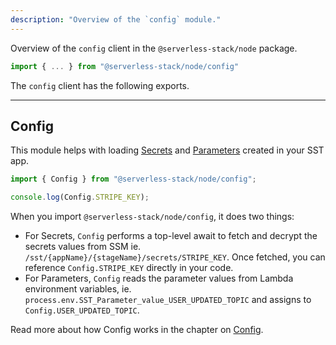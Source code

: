 ```yaml
---
description: "Overview of the `config` module."
---
```


Overview of the `config` client in the `@serverless-stack/node` package.

```ts
import { ... } from "@serverless-stack/node/config"
```

The `config` client has the following exports. 

---

## Config

This module helps with loading [Secrets](../constructs/Secret.md) and [Parameters](../constructs/Parameter.md) created in your SST app.

```ts
import { Config } from "@serverless-stack/node/config";

console.log(Config.STRIPE_KEY);
```

When you import `@serverless-stack/node/config`, it does two things:

- For Secrets, `Config` performs a top-level await to fetch and decrypt the secrets values from SSM ie. `/sst/{appName}/{stageName}/secrets/STRIPE_KEY`. Once fetched, you can reference `Config.STRIPE_KEY` directly in your code.
- For Parameters, `Config` reads the parameter values from Lambda environment variables, ie. `process.env.SST_Parameter_value_USER_UPDATED_TOPIC` and assigns to `Config.USER_UPDATED_TOPIC`.

Read more about how Config works in the chapter on [Config](../config.md).